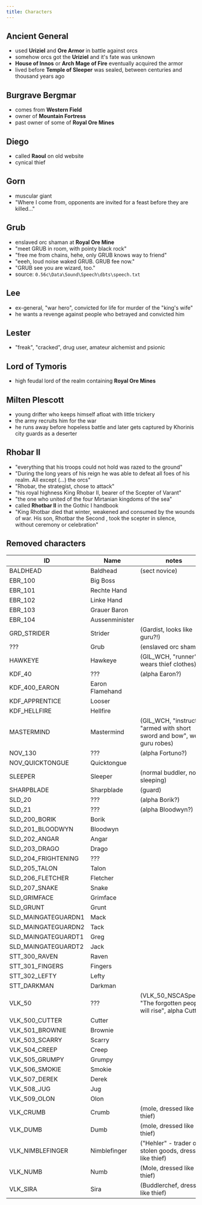 ```yaml
---
title: Characters
---
```


## Ancient General
- used __Uriziel__ and __Ore Armor__ in battle against orcs
- somehow orcs got the __Uriziel__ and it's fate was unknown
- __House of Innos__ or __Arch Mage of Fire__ eventually acquired the armor
- lived before __Temple of Sleeper__ was sealed, between centuries and thousand years ago

## Burgrave Bergmar
- comes from __Western Field__
- owner of __Mountain Fortress__
- past owner of some of __Royal Ore Mines__

## Diego
- called __Raoul__ on old website
- cynical thief

## Gorn
- muscular giant
- "Where I come from, opponents are invited for a feast before they are killed…"

## Grub
- enslaved orc shaman at __Royal Ore Mine__
- "meet GRUB in room, with pointy black rock"
- "free me from chains, hehe, only GRUB knows way to friend"
- "eeeh, loud noise waked GRUB. GRUB fee now."
- "GRUB see you are wizard, too."
- source: `0.56c\Data\Sound\Speech\dbts\speech.txt`

## Lee
- ex-general, "war hero", convicted for life for murder of the "king's wife"
- he wants a revenge against people who betrayed and convicted him

## Lester
- "freak", "cracked", drug user, amateur alchemist and psionic

## Lord of Tymoris
- high feudal lord of the realm containing __Royal Ore Mines__

## Milten Plescott
- young drifter who keeps himself afloat with little trickery
- the army recruits him for the war
- he runs away before hopeless battle and later gets captured by Khorinis city guards as a deserter

## Rhobar II
- "everything that his troops could not hold was razed to the ground"
- "During the long years of his reign he was able to defeat all foes of his realm. All except (...) the orcs"
- "Rhobar, the strategist, chose to attack"
- "his royal highness King Rhobar II, bearer of the Scepter of Varant"
- "the one who united of the four Mirtanian kingdoms of the sea"
- called __Rhotbar II__ in the Gothic I handbook
- "King Rhotbar died that winter, weakened and consumed by the wounds of war. His son, Rhotbar the Second , took the scepter in silence, without ceremony or celebration"

## Removed characters
ID                  | Name            | notes
--------------------|-----------------|--------------------------
BALDHEAD            | Baldhead        | (sect novice)
EBR_100             | Big Boss        |
EBR_101             | Rechte Hand     |
EBR_102             | Linke Hand      |
EBR_103             | Grauer Baron    |
EBR_104             | Aussenminister  |
GRD_STRIDER         | Strider         | (Gardist, looks like guru?!)
???                 | Grub            | (enslaved orc shaman)
HAWKEYE             | Hawkeye         | (GIL_WCH, "runner", wears thief clothes)
KDF_40              | ???             | (alpha Earon?)
KDF_400_EARON       | Earon Flamehand |
KDF_APPRENTICE      | Looser          |
KDF_HELLFIRE        | Hellfire        |
MASTERMIND          | Mastermind      | (GIL_WCH, "instructor" "armed with short sword and bow", wears guru robes)
NOV_130             | ???             | (alpha Fortuno?)
NOV_QUICKTONGUE     | Quicktongue     |
SLEEPER             | Sleeper         | (normal buddler, not sleeping)
SHARPBLADE          | Sharpblade      | (guard)
SLD_20              | ???             | (alpha Borik?)
SLD_21              | ???             | (alpha Bloodwyn?)
SLD_200_BORIK       | Borik           | 
SLD_201_BLOODWYN    | Bloodwyn        |
SLD_202_ANGAR       | Angar           |
SLD_203_DRAGO       | Drago           |
SLD_204_FRIGHTENING | ???             |
SLD_205_TALON       | Talon           |
SLD_206_FLETCHER    | Fletcher        |
SLD_207_SNAKE       | Snake           |
SLD_GRIMFACE        | Grimface        |
SLD_GRUNT           | Grunt           |
SLD_MAINGATEGUARDN1 | Mack            |
SLD_MAINGATEGUARDN2 | Tack            |
SLD_MAINGATEGUARDT1 | Greg            |
SLD_MAINGATEGUARDT2 | Jack            |
STT_300_RAVEN       | Raven           |
STT_301_FINGERS     | Fingers         | 
STT_302_LEFTY       | Lefty           |
STT_DARKMAN         | Darkman         |
VLK_50              | ???             | (VLK_50_NSCASpeech: "The forgotten people will rise", alpha Cutter?)
VLK_500_CUTTER      | Cutter          |
VLK_501_BROWNIE     | Brownie         | 
VLK_503_SCARRY      | Scarry          |
VLK_504_CREEP       | Creep           |
VLK_505_GRUMPY      | Grumpy          |
VLK_506_SMOKIE      | Smokie          |
VLK_507_DEREK       | Derek           |
VLK_508_JUG         | Jug             |
VLK_509_OLON        | Olon            |
VLK_CRUMB           | Crumb           | (mole, dressed like thief)
VLK_DUMB            | Dumb            | (mole, dressed like thief)
VLK_NIMBLEFINGER    | Nimblefinger    | ("Hehler" - trader of stolen goods, dressed like thief)
VLK_NUMB            | Numb            | (Mole, dressed like thief)
VLK_SIRA            | Sira            | (Buddlerchef, dressed like thief)
